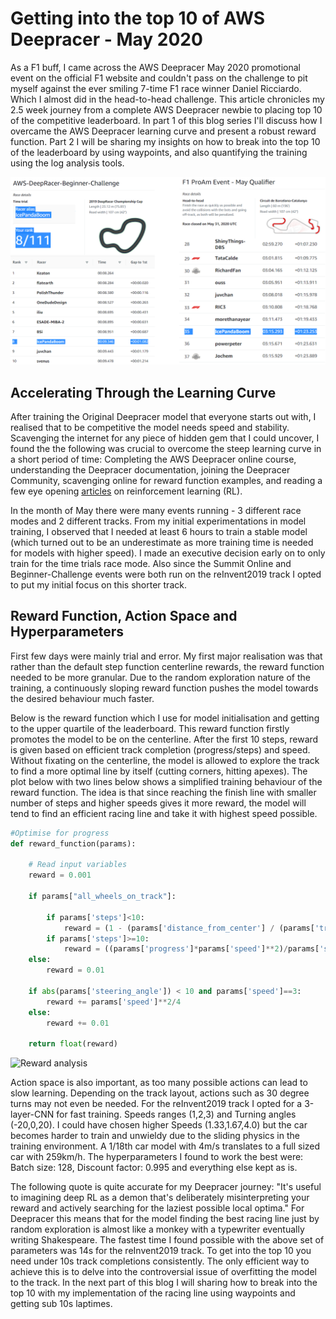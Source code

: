 # Getting into the top 10 of AWS Deepracer - May 2020

As a F1 buff, I came across the AWS Deepracer May 2020 promotional event on the official F1 website and couldn't pass on the challenge to pit myself against the ever smiling 7-time F1 race winner Daniel Ricciardo. Which I almost did in the head-to-head challenge. This article chronicles my 2.5 week journey from a complete AWS Deepracer newbie to placing top 10 of the competitive leaderboard. In part 1 of this blog series I'll discuss how I overcame the AWS Deepracer learning curve and present a robust reward function. Part 2 I will be sharing my insights on how to break into the top 10 of the leaderboard by using waypoints, and also quantifying the training using the log analysis tools. 

![leaderboard](Assets/Leaderboard_combined1.png)

## Accelerating Through the Learning Curve

After training the Original Deepracer model that everyone starts out with, I realised that to be competitive the model needs speed and stability. Scavenging the internet for any piece of hidden gem that I could uncover, I found the the following was crucial to overcome the steep learning curve in a short period of time: Completing the AWS Deepracer online course, understanding the Deepracer documentation, joining the Deepracer Community, scavenging online for reward function examples, and reading a few eye opening [articles](https://www.alexirpan.com/2018/02/14/rl-hard.html) on reinforcement learning (RL).

In the month of May there were many events running - 3 different race modes and 2 different tracks. From my initial experimentations in model training, I observed that I needed at least 6 hours to train a stable model (which turned out to be an underestimate as more training time is needed for models with higher speed). I made an executive decision early on to only train for the time trials race mode. Also since the Summit Online and Beginner-Challenge events were both run on the reInvent2019 track I opted to put my initial focus on this shorter track.

## Reward Function, Action Space and Hyperparameters

First few days were mainly trial and error. My first major realisation was that rather than the default step function centerline rewards, the reward function needed to be more granular. Due to the random exploration nature of the training, a continuously sloping reward function pushes the model towards the desired behaviour much faster. 

Below is the reward function which I use for model initialisation and getting to the upper quartile of the leaderboard. This reward function firstly promotes the model to be on the centerline. After the first 10 steps, reward is given based on efficient track completion (progress/steps) and speed. Without fixating on the centerline, the model is allowed to explore the track to find a more optimal line by itself (cutting corners, hitting apexes). The plot below with two lines below shows a simplified training behaviour of the reward function. The idea is that since reaching the finish line with smaller number of steps and higher speeds gives it more reward, the model will tend to find an efficient racing line and take it with highest speed possible.

```python
#Optimise for progress
def reward_function(params):

    # Read input variables
    reward = 0.001

    if params["all_wheels_on_track"]:

        if params['steps']<10:
            reward = (1 - (params['distance_from_center'] / (params['track_width']/2))**(4))*params['speed']**2
        if params['steps']>=10:
            reward = ((params['progress']*params['speed']**2)/params['steps'])*2
    else:
        reward = 0.01

    if abs(params['steering_angle']) < 10 and params['speed']==3:
        reward += params['speed']**2/4
    else:
        reward += 0.01

    return float(reward)
````
![Reward analysis](Assets/Reward_analysis.png)

Action space is also important, as too many possible actions can lead to slow learning. Depending on the track layout, actions such as 30 degree turns may not even be needed. For the reInvent2019 track I opted for a 3-layer-CNN for fast training. Speeds ranges (1,2,3) and Turning angles (-20,0,20). I could have chosen higher Speeds (1.33,1.67,4.0) but the car becomes harder to train and unwieldy due to the sliding physics in the training environment. A 1/18th car model with 4m/s translates to a full sized car with 259km/h. The hyperparameters I found to work the best were: Batch size: 128, Discount factor: 0.995 and everything else kept as is. 

The following quote is quite accurate for my Deepracer journey: "It's useful to imagining deep RL as a demon that's deliberately misinterpreting your reward and actively searching for the laziest possible local optima." For Deepracer this means that for the model finding the best racing line just by random exploration is almost like a monkey with a typewriter eventually writing Shakespeare. The fastest time I found possible with the above set of parameters was 14s for the reInvent2019 track. To get into the top 10 you need under 10s track completions consistently. The only efficient way to achieve this is to delve into the controversial issue of overfitting the model to the track. In the next part of this blog I will sharing how to break into the top 10 with my implementation of the racing line using waypoints and getting sub 10s laptimes.
